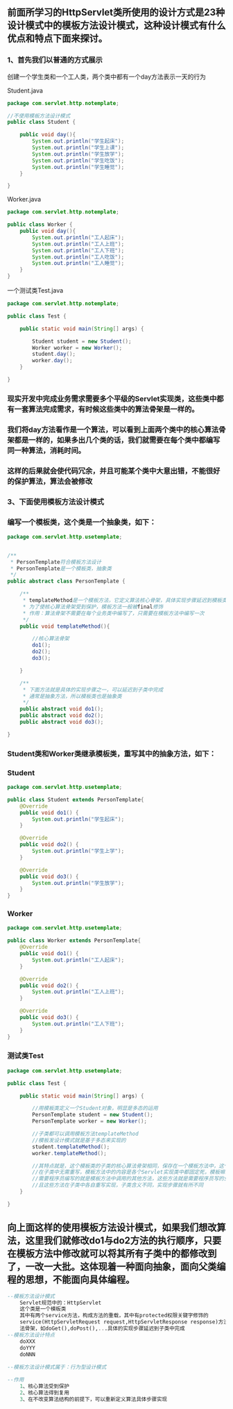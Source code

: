 ## 前面所学习的HttpServlet类所使用的设计方式是23种设计模式中的模板方法设计模式，这种设计模式有什么优点和特点下面来探讨。

### 1、首先我们以普通的方式展示

创建一个学生类和一个工人类，两个类中都有一个day方法表示一天的行为

Student.java

```java
package com.servlet.http.notemplate;

//不使用模板方法设计模式
public class Student {

    public void day(){
        System.out.println("学生起床");
        System.out.println("学生上课");
        System.out.println("学生放学");
        System.out.println("学生吃饭");
        System.out.println("学生睡觉");
    }

}
```

Worker.java

```java
package com.servlet.http.notemplate;

public class Worker {
    public void day(){
        System.out.println("工人起床");
        System.out.println("工人上班");
        System.out.println("工人下班");
        System.out.println("工人吃饭");
        System.out.println("工人睡觉");
    }
}
```

一个测试类Test.java

```java
package com.servlet.http.notemplate;

public class Test {

    public static void main(String[] args) {

        Student student = new Student();
        Worker worker = new Worker();
        student.day();
        worker.day();
    }

}

```

### 现实开发中完成业务需求需要多个平级的Servlet实现类，这些类中都有一套算法完成需求，有时候这些类中的算法骨架是一样的。

### 我们将day方法看作是一个算法，可以看到上面两个类中的核心算法骨架都是一样的，如果多出几个类的话，我们就需要在每个类中都编写同一种算法，消耗时间。

### 这样的后果就会使代码冗余，并且可能某个类中大意出错，不能很好的保护算法，算法会被修改

### 3、下面使用模板方法设计模式

### 编写一个模板类，这个类是一个抽象类，如下：

```java
package com.servlet.http.usetemplate;


/**
 * PersonTemplate符合模板方法设计
 * PersonTemplate是一个模板类，抽象类
 */
public abstract class PersonTemplate {

    /**
     * templateMethod是一个模板方法，它定义算法核心骨架，具体实现步骤延迟到模板类的子类中实现
     * 为了使核心算法骨架受到保护，模板方法一般被final修饰
     * 作用：算法骨架不需要在每个业务类中编写了，只需要在模板方法中编写一次
     */
    public void templateMethod(){

        //核心算法骨架
        do1();
        do2();
        do3();

    }

    /**
     * 下面方法就是具体的实现步骤之一，可以延迟到子类中完成
     * 通常是抽象方法，所以模板类也是抽象类
     */
    public abstract void do1();
    public abstract void do2();
    public abstract void do3();

}

```

### Student类和Worker类继承模板类，重写其中的抽象方法，如下：

### Student

```java
package com.servlet.http.usetemplate;

public class Student extends PersonTemplate{
    @Override
    public void do1() {
        System.out.println("学生起床");
    }

    @Override
    public void do2() {
        System.out.println("学生上学");
    }

    @Override
    public void do3() {
        System.out.println("学生放学");
    }
}
```

### Worker

```java
package com.servlet.http.usetemplate;

public class Worker extends PersonTemplate{
    @Override
    public void do1() {
        System.out.println("工人起床");
    }

    @Override
    public void do2() {
        System.out.println("工人上班");
    }

    @Override
    public void do3() {
        System.out.println("工人下班");
    }
}

```

### 测试类Test

```java
package com.servlet.http.usetemplate;

public class Test {

    public static void main(String[] args) {

        //用模板类定义一个Student对象，明显是多态的运用
        PersonTemplate student = new Student();
        PersonTemplate worker = new Worker();

        //子类都可以调用模板方法templateMethod
        //模板发设计模式就是基于多态来实现的
        student.templateMethod();
        worker.templateMethod();

        //其特点就是，这个模板类的子类的核心算法骨架相同，保存在一个模板方法中，这个模板方法
        //在子类中无需重写，模板方法中的内容是各个Servlet实现类中都固定死，模板嘛，顾名思义
        //需要程序员编写的就是模板方法中调用的其他方法，这些方法就是需要程序员写的业务代码
        //且这些方法在子类中各自重写实现，子类含义不同，实现步骤就有所不同
    }

}
```

## 向上面这样的使用模板方法设计模式，如果我们想改算法，这里我们就修改do1与do2方法的执行顺序，只要在模板方法中修改就可以将其所有子类中的都修改到了，一改一大批。这体现着一种面向抽象，面向父类编程的思想，不能面向具体编程。

```sql
--模板方法设计模式
	Servlet规范中的：HttpServlet
	这个类是一个模板类
	其中有两个service方法，构成方法的重载，其中有protected权限关键字修饰的
	service(HttpServletRequest request,HttpServletResponse response)方法是典型的模板方法，其定义了核心算
	法骨架，如doGet(),doPost(),...具体的实现步骤延迟到子类中完成
--模板方法设计特点
	doXXX
	doYYY
	doNNN
	
--模板方法设计模式属于：行为型设计模式

--作用
	1、核心算法受到保护
	2、核心算法得到复用
	3、在不改变算法结构的前提下，可以重新定义算法具体步骤实现
```

